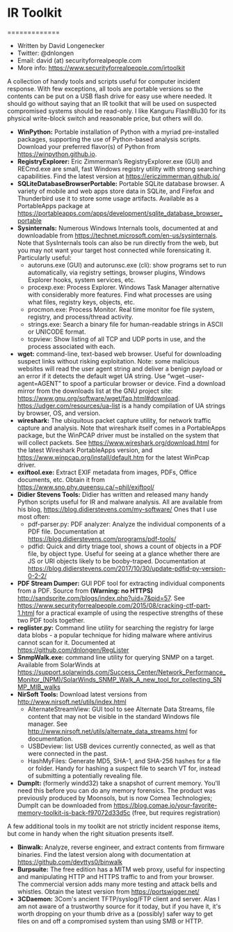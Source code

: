 # IR Toolkit
=============

* Written by David Longenecker
* Twitter: @dnlongen
* Email: david (at) securityforrealpeople.com
* More info: https://www.securityforrealpeople.com/irtoolkit

A collection of handy tools and scripts useful for computer incident response. With few exceptions, all tools are portable versions so the contents can be put on a USB flash drive for easy use where needed. It should go without saying that an IR toolkit that will be used on suspected compromised systems should be read-only. I like Kanguru FlashBlu30 for its physical write-block switch and reasonable price, but others will do.

* **WinPython:** Portable installation of Python with a myriad pre-installed packages, supporting the use of Python-based analysis scripts. Download your preferred flavor(s) of Python from https://winpython.github.io.
* **RegistryExplorer:** Eric Zimmerman’s RegistryExplorer.exe (GUI) and RECmd.exe are small, fast Windows registry utility with strong searching capabilities. Find the latest version at https://ericzimmerman.github.io/
* **SQLiteDatabaseBrowserPortable:** Portable SQLite database browser. A variety of mobile and web apps store data in SQLite, and Firefox and Thunderbird use it to store some usage artifacts. Available as a PortableApps package at https://portableapps.com/apps/development/sqlite_database_browser_portable
* **Sysinternals:** Numerous Windows Internals tools, documented at and downloadable from https://technet.microsoft.com/en-us/sysinternals. Note that SysInternals tools can also be run directly from the web, but you may not want your target host connected while forensicating it. Particularly useful:
  * autoruns.exe (GUI) and autorunsc.exe (cli): show programs set to run automatically, via registry settings, browser plugins, Windows Explorer hooks, system services, etc.
  * procexp.exe: Process Explorer. Windows Task Manager alternative with considerably more features. Find what processes are using what files, registry keys, objects, etc.
  * procmon.exe: Process Monitor. Real time monitor foe file system, registry, and process/thread activity.
  * strings.exe: Search a binary file for human-readable strings in ASCII or UNICODE format.
  * tcpview: Show listing of all TCP and UDP ports in use, and the process associated with each.
* **wget:** command-line, text-based web browser. Useful for downloading suspect links without risking exploitation. Note: some malicious websites will read the user agent string and deliver a benign payload or an error if it detects the default wget UA string. Use “wget –user-agent=AGENT” to spoof a particular browser or device.  Find a download mirror from the downloads list at the GNU project site: https://www.gnu.org/software/wget/faq.html#download. https://udger.com/resources/ua-list is a handy compilation of UA strings by browser, OS, and version.
* **wireshark:** The ubiquitous packet capture utility, for network traffic capture and analysis. Note that wireshark itself comes in a PortableApps package, but the WinPCAP driver must be installed on the system that will collect packets. See https://www.wireshark.org/download.html for the latest Wireshark PortableApps version, and https://www.winpcap.org/install/default.htm for the latest WinPcap driver.
* **exiftool.exe:** Extract EXIF metadata from images, PDFs, Office documents, etc. Obtain it from https://www.sno.phy.queensu.ca/~phil/exiftool/
* **Didier Stevens Tools:** Didier has written and released many handy Python scripts useful for IR and malware analysis. All are available from his blog, https://blog.didierstevens.com/my-software/ Ones that I use most often:
  * pdf-parser.py: PDF analyzer: Analyze the individual components of a PDF file. Documentation at https://blog.didierstevens.com/programs/pdf-tools/
  * pdfid: Quick and dirty triage tool, shows a count of objects in a PDF file, by object type. Useful for seeing at a glance whether there are JS or URI objects likely to be booby-traped. Documentation at https://blog.didierstevens.com/2017/10/30/update-pdfid-py-version-0-2-2/
* **PDF Stream Dumper:** GUI PDF tool for extracting individual components from a PDF. Source from **(Warning: no HTTPS)** http://sandsprite.com/blogs/index.php?uid=7&pid=57. See https://www.securityforrealpeople.com/2015/08/cracking-ctf-part-1.html for a practical example of using the respective strengths of these two PDF tools together.
* **reglister.py:** Command line utility for searching the registry for large data blobs - a popular technique for hiding malware where antivirus cannot scan for it. Documented at https://github.com/dnlongen/RegLister
* **SnmpWalk.exe:** command line utility for querying SNMP on a target. Available from SolarWinds at https://support.solarwinds.com/Success_Center/Network_Performance_Monitor_(NPM)/SolarWinds_SNMP_Walk_A_new_tool_for_collecting_SNMP_MIB_walks
* **NirSoft Tools:** Download latest versions from http://www.nirsoft.net/utils/index.html
  * AlternateStreamView: GUI tool to see Alternate Data Streams, file content that may not be visible in the standard Windows file manager. See http://www.nirsoft.net/utils/alternate_data_streams.html for documentation.
  * USBDeview: list USB devices currently connected, as well as that were connected in the past.
  * HashMyFiles: Generate MD5, SHA-1, and SHA-256 hashes for a file or folder. Handy for hashing a suspect file to search VT for, instead of submitting a potentially revealing file.
* **DumpIt:** (formerly windd32) take a snapshot of current memory. You'll need this before you can do any memory forensics. The product was previously produced by Moonsols, but is now Comea Technologies; DumpIt can be downloaded from https://blog.comae.io/your-favorite-memory-toolkit-is-back-f97072d33d5c (free, but requires registration)

A few additional tools in my toolkit are not strictly incident response items, but come in handy when the right situation presents itself.

* **Binwalk:** Analyze, reverse engineer, and extract contents from firmware binaries. Find the latest version along with documentation at https://github.com/devttys0/binwalk
* **Burpsuite:** The free edition has a MITM web proxy, useful for inspecting and manipulating HTTP and HTTPS traffic to and from your browser. The commercial version adds many more testing and attack bells and whistles. Obtain the latest version from https://portswigger.net/
* **3CDaemon:** 3Com's ancient TFTP/syslog/FTP client and server. Alas I am not aware of a trustworthy source for it today, but if you have it, it's worth dropping on your thumb drive as a (possibly) safer way to get files on and off a compromised system than using SMB or HTTP.
